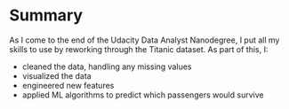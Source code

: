 # Summary

As I come to the end of the Udacity Data Analyst Nanodegree, I put all my skills to use by reworking through the Titanic dataset.
As part of this, I:
- cleaned the data, handling any missing values
- visualized the data
- engineered new features
- applied ML algorithms to predict which passengers would survive
